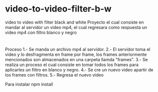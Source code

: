 # video-to-video-filter-b-w
video to video with filter black and white
Proyecto el cual consiste en mandar al servidor un video mp4, el cual regresara como respuesta un video mp4 con filtro blanco y negro
#
Proceso
1.- Se manda un archivo mp4 al servidor.
2.- El servidor toma el video y lo desfragmenta en frame por frame, los frames anteriormente mencionados son almacenados en una carpeta llamda "frames".
3.- Se realiza un proceso el cual consiste en tomar todos los frames para aplicarles un filtro en blanco y negro.
4.- Se cre un nuevo video apartir de los frames con filtros.
5.- Regresa el nuevo video

Para instalar npm install
